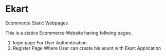 # Ekart
Ecommerce Static Webpages

This is a statics Ecommerce Website having follwing pages.
1) login page
  For User Authentication
2) Register Page
  Where User can create his aount with Ekart Application
